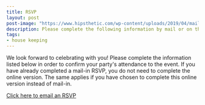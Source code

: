 ```yaml
---
title: RSVP
layout: post
post-image: "https://www.hipsthetic.com/wp-content/uploads/2019/04/mail-with-wings.jpg?ezimgfmt=rs:740x398/rscb1/ng:webp/ngcb1"
description: Please complete the following information by mail or on this page in order to confirm attendance. 
tags:
- house keeping
---
```


We look forward to celebrating with you! Please complete the information listed below in order to confirm your party's attendance to the event. If you have already completed a mail-in RSVP, you do not need to complete the online version. The same applies if you have chosen to complete this online version instead of mail-in. 

<a id="contact-button" href="mailto:{{site.email}}?Subject= Wedding%20RSVP{% if site.email && site.email2 %}&cc={{site.email2}}{% else %}{% endif %}" class="button is-rounded is-uppercase has-text-weight-normal is-black is-outlined has-text-weight-semibold column is-two-fifths" target="_blank">
<i class="fas fa-envelope"></i>Click here to email an RSVP</a>
